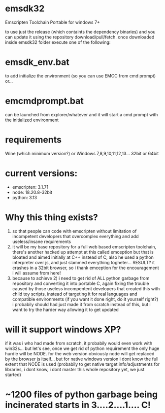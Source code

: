 # emsdk32
Emscripten Toolchain Portable for windows 7+ 

to use just the release (which containts the dependency binaries) and you can update it using the repository download/pull/fetch.
once downloaded inside emsdk32 folder execute one of the following:

# emsdk_env.bat
to add initialize the environment (so you can use EMCC from cmd prompt)
or...

# emcmdprompt.bat
can be launched from explorer/whatever and it will start a cmd prompt with the initialized environment

# requirements
Wine (which minimum version?) or Windows 7,8,9,10,11,12,13... 32bit or 64bit

# current versions:
* emscripten: 3.1.71
* node: 18.20.8-32bit
* python: 3.13

# Why this thing exists?
1) so that people can code with emscripten without limitation of incompetent developers that overcomplex everything and add useless/insane requirements
2) it will be my base repository for a full web based emscripten toolchain, there's another hacked up attempt at this called emception but that is bloated and aimed initially at C++ instead of C, also he used a python interpreter over js, and just slammed everything togheter... RESULT? it crashes in a 32bit browser, so i thank emception for the encouragement i will assume from here!
3) because to achieve 2) i need to get rid of ALL python garbage from repository and converting it into portable C, again fixing the trouble caused by those useless incompentent developers that created this with child toy scripts, instead of targeting it for real languages and compatible environments (if you want it done right, do it yourself right?) i probabily should had just made it from scratch instead of this, but i want to try the harder way allowing it to get updated

# will it support windows XP?
if it was i who had made from scratch, it probabily would even work with win32s... but let's see, once we get rid of python requirement the only huge hurdle will be NODE.
for the web version obviously node will get replaced by the browser js itself... but for native windows version i dont know the full extent that NODE is used (probabily to get native target info/adjustments for libraries, i dont know, i dont master this whole repository yet, we just started)

# ~1200 files of python garbage being incinerated starts in 3....2....1.... C!

